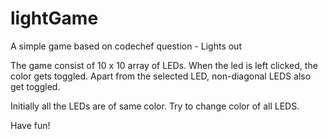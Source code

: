 # lightGame
A simple game based on codechef question - Lights out

The game consist of 10 x 10 array of LEDs. When the led is left clicked, the color gets toggled. Apart from the selected LED, non-diagonal LEDS also get toggled.

Initially all the LEDs are of same color. Try to change color of all LEDS.

Have fun!
